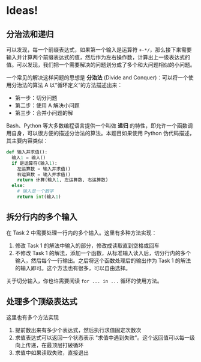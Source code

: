 # Ideas!

## 分治法和递归

可以发现，每一个前缀表达式，如果第一个输入是运算符 `+-*/`，那么接下来需要输入并计算两个前缀表达式的值，然后作为左右操作数，计算出上一级表达式的值。可以发现，我们把一个需要解决的问题划分成了多个和大问题相似的小问题。

一个常见的解决这样问题的思想是 **分治法** (Divide and Conquer)：可以将一个使用分治法的算法 A 以“循环定义”的方法描述出来：

- 第一步：切分问题
- 第二步：使用 A 解决小问题
- 第三步：合并小问题的解

Bash、Python 等大多数编程语言提供一个叫做 **递归** 的特性，即允许一个函数调用自身，可以很方便的描述分治法的算法。本题目如果使用 Python 伪代码描述，其主要内容类似：

```python
def 输入并求值():
  输入1 = 输入()
  if 是运算符(输入1):
    左运算数 = 输入并求值()
    右运算数 = 输入并求值()
    return 计算(输入1, 左运算数, 右运算数)
  else:
    # 输入是一个数字
    return int(输入1)
```

## 拆分行内的多个输入

在 Task 2 中需要处理一行内的多个输入。这里有多种方法实现：

1. 修改 Task 1 的解法中输入的部分，修改成读取直到空格或回车
2. 不修改 Task 1 的解法，添加一个函数，从标准输入读入后，切分行内的多个输入，然后每个一行输出。之后将这个函数处理后的输出作为 Task 1 的解法的输入即可。这个方法也有很多，可以自由选择。

关于切分输入，你也许需要阅读 `for ... in ...` 循环的使用方法。

## 处理多个顶级表达式

这里也有多个方法实现

1. 提前数出来有多少个表达式，然后执行求值固定次数次
2. 求值表达式可以返回一个状态表示 "求值中遇到失败"。这个返回值可以每一级向上传递，在最顶层打破循环
3. 求值中如果读取失败，直接退出
